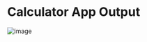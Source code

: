 # Calculator App Output
![image](https://github.com/mohithsaran/Calc-React/assets/79236720/66174f7c-418d-4e1d-90e6-59ca6e552add)


